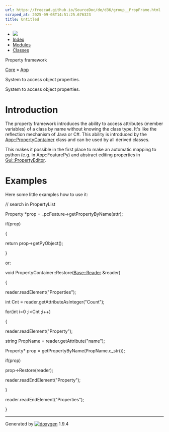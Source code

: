 ```yaml
---
url: https://freecad.github.io/SourceDoc/de/d36/group__PropFrame.html
scraped_at: 2025-09-08T14:51:25.676323
title: Untitled
---
```


  * [ ![](https://www.freecad.org/svg/logo-freecad.svg) ](https://freecadweb.org "FreeCAD")
  * [Index](../../index.html "Index")
  * [Modules](../../modules.html "Modules list")
  * [Classes](../../annotated.html "Annotated list")

Property framework

[Core](../../d4/d68/group__CORE.html) » [App](../../d6/dd0/group__APP.html)

System to access object properties.

System to access object properties.

#  Introduction

The property framework introduces the ability to access attributes (member
variables) of a class by name without knowing the class type. It's like the
reflection mechanism of Java or C#. This ability is introduced by the
[App::PropertyContainer](../../d5/d48/classApp_1_1PropertyContainer.html "Base
class of all classes with properties.") class and can be used by all derived
classes.

This makes it possible in the first place to make an automatic mapping to
python (e.g. in App::FeaturePy) and abstract editing properties in
[Gui::PropertyEditor](../../dd/dae/namespaceGui_1_1PropertyEditor.html "The
namespace of the property editor for FreeCAD.").

#  Examples

Here some little examples how to use it:

// search in PropertyList

Property *prop = _pcFeature->getPropertyByName(attr);

if(prop)

{

return prop->getPyObject();

}

or:

void
PropertyContainer::Restore([Base::Reader](../../d1/d1f/classBase_1_1Reader.html)
&reader)

{

reader.readElement("Properties");

int Cnt = reader.getAttributeAsInteger("Count");

for(int i=0 ;i<Cnt ;i++)

{

reader.readElement("Property");

string PropName = reader.getAttribute("name");

Property* prop = getPropertyByName(PropName.c_str());

if(prop)

prop->Restore(reader);

reader.readEndElement("Property");

}

reader.readEndElement("Properties");

}

* * *

Generated by
[![doxygen](../../doxygen.svg)](https://www.doxygen.org/index.html) 1.9.4

